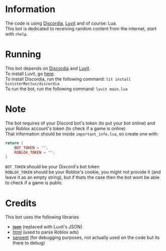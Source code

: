 # Information
The code is using [Discordia](https://github.com/SinisterRectus/Discordia/), [Luvit](https://luvit.io/) and of course: Lua.<br/>
This bot is dedicated to receiving random content from the internet, start with `rhelp`.

# Running
This bot depends on [Discordia](https://github.com/SinisterRectus/Discordia/) and [Luvit](https://luvit.io/).<br/>
To install Luvit, go [here](https://luvit.io/install.html).<br/>
To install Discordia, run the following command: `lit install SinisterRectus/discordia`<br/>
To run the bot, run the following command: `luvit main.lua`

# Note
The bot requires of your Discord bot's token (to put your bot online) and your Roblox account's token (to check if a game is online)<br/>
That information should be inside `important_info.lua`, so create one with:<br/>
```lua
return {
	BOT_TOKEN = "";
	ROBLOX_TOKEN = "";
}
```
`BOT_TOKEN` should be your Discord's bot token<br/>
`ROBLOX_TOKEN` should be your Roblox's cookie, you might not provide it (and leave it as an empty string), but if thats the case then the bot wont be able to check if a game is public<br/>

# Credits
This bot uses the following libraries
- ~~[json](https://github.com/rxi/json.lua)~~ (replaced with Luvit's JSON)
- [html](https://github.com/thenumbernine/htmlparser-lua/blob/master/htmlparser.lua) (used to parse Roblox ads)
- [serpent](https://github.com/pkulchenko/serpent) (for debugging purposes, not actually used on the code but its there to debug)
